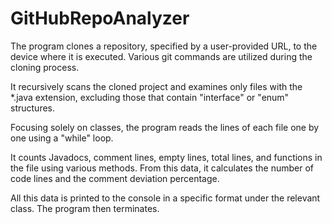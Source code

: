 # GitHubRepoAnalyzer

The program clones a repository, specified by a user-provided URL, to the device where it is executed.
Various git commands are utilized during the cloning process.

It recursively scans the cloned project and examines only files with the *.java extension,
excluding those that contain "interface" or "enum" structures.

Focusing solely on classes, the program reads the lines of each file one by one using a "while" loop.

It counts Javadocs, comment lines, empty lines, total lines, and functions in the file using various methods.
From this data, it calculates the number of code lines and the comment deviation percentage.

All this data is printed to the console in a specific format under the relevant class.
The program then terminates.
